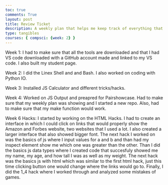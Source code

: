 ```yaml
---
toc: true
comments: True
layout: post
title: Review Ticket
description: A weekly plan that helps me keep track of everything that I'm running. 
type: tangibles
courses: { compsci: {week: 2} }
---
```



Week 1: I had to make sure that all the tools are downloaded and that I had VS code downloaded with a GitHub account made and linked to my VS code. I also built my student page. 

Week 2: I did the Linex Shell and and Bash. I also worked on coding with Python IO. 

Week 3: Installed JS Calculator and different tricks/hacks. 

Week 4: Worked on JS Output and preapred for Pairshowcase. Had to make sure that my weekly plan was showing and I started a new repo. Also, had to make sure that my make function would work. 

Week 6 Hacks: I started by working on the HTML Hacks. I had to create an interface in which I could click on links that would properly show the Amazon and Forbes website, two websites that I used a lot. I also created a larger interface that also showed bigger font. The next hack I worked on was the basics of js where I input values for a and b and than had my inspect element show me which one was greater than the other. Than I did the basics js data types where I created code that succesfuly showed me my name, my age, and how tall I was as well as my weight. The next hack was the basics js with html which was similar to the first html hack, just this time clicking button one would change where the links would go to. Finally, I did the 1_4 hack where I worked through and analyzed some mistakes of games. 
